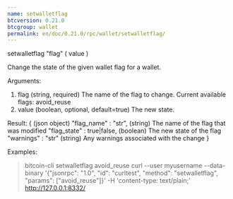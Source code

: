 ```yaml
---
name: setwalletflag
btcversion: 0.21.0
btcgroup: wallet
permalink: en/doc/0.21.0/rpc/wallet/setwalletflag/
---
```


setwalletflag "flag" ( value )

Change the state of the given wallet flag for a wallet.

Arguments:
1. flag     (string, required) The name of the flag to change. Current available flags: avoid_reuse
2. value    (boolean, optional, default=true) The new state.

Result:
{                               (json object)
  "flag_name" : "str",          (string) The name of the flag that was modified
  "flag_state" : true|false,    (boolean) The new state of the flag
  "warnings" : "str"            (string) Any warnings associated with the change
}

Examples:
> bitcoin-cli setwalletflag avoid_reuse
> curl --user myusername --data-binary '{"jsonrpc": "1.0", "id": "curltest", "method": "setwalletflag", "params": ["avoid_reuse"]}' -H 'content-type: text/plain;' http://127.0.0.1:8332/


